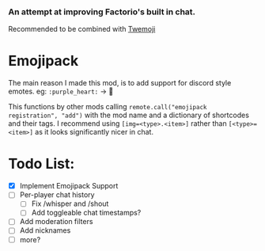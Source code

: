 ### An attempt at improving Factorio's built in chat.

Recommended to be combined with [Twemoji](https://mods.factorio.com/mod/twemoji-in-factorio)

# Emojipack
The main reason I made this mod, is to add support for discord style emotes. eg: `:purple_heart:` -> 💜

This functions by other mods calling `remote.call("emojipack registration", "add")` with the mod name and a dictionary of shortcodes and their tags. I recommend using `[img=<type>.<item>]` rather than `[<type>=<item>]` as it looks significantly nicer in chat.

# Todo List:
- [x] Implement Emojipack Support
- [ ] Per-player chat history
	- [ ] Fix /whisper and /shout
	- [ ] Add toggleable chat timestamps?
- [ ] Add moderation filters
- [ ] Add nicknames
- [ ] more?
